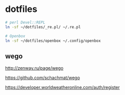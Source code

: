dotfiles
========

```bash
# perl Devel::REPL
ln -sf ~/dotfiles/_re.pl/ ~/.re.pl

# Openbox
ln -sf ~/dotfiles/openbox ~/.config/openbox
```



wego
----
http://zenway.ru/page/wego

https://github.com/schachmat/wego

https://developer.worldweatheronline.com/auth/register

[//]: # (API code: 30b9ef647c03072d01f3cbc0347d8)

